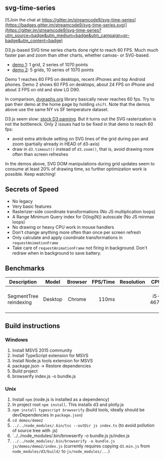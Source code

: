 ## svg-time-series

[![Join the chat at https://gitter.im/streamcode9/svg-time-series](https://badges.gitter.im/streamcode9/svg-time-series.svg)](https://gitter.im/streamcode9/svg-time-series?utm_source=badge&utm_medium=badge&utm_campaign=pr-badge&utm_content=badge)

D3.js-based SVG time series charts done right to reach 60 FPS. Much much faster pan and zoom than other charts, whether canvas- or SVG-based.

- [demo 1][d1]: 1 grid, 2 series of 1070 points
- [demo 2][d2]: 5 grids, 10 series of 1070 points

Demo 1 reaches 60 FPS on desktops, recent iPhones and top Android phones.
Demo 2 shows 60 FPS on desktops, about 24 FPS on iPhone and about 3 FPS on old and slow LG D90.

In comparison, [dygraphs.org](http://dygraphs.org) library basically never reaches 60 fps. Try to pan their demo at the home page by holding `shift`. Note that the demos above use the same NY vs SF temperature dataset.

D3.js seem slow: [stock D3 panning][d3stock]. But it turns out the SVG rasterization is not the bottleneck. Only 2 issues had to be fixed in that demo to reach 60 fps:

- avoid extra attribute setting on SVG lines of the grid during pan and zoom (partially already in HEAD of d3-axis)
- draw in `d3.timeout()` instead of `d3.zoom()`, that is, avoid drawing more often than screen refreshes

In the demos above, SVG DOM manipulations during grid updates seem to consume at least 20% of drawing time, so further optimization
work is possible. Keep watching!

## Secrets of Speed

- No legacy
- Very basic features
- Rasterizer-side coordinate transformations (No JS multiplication loops)
- A Range Minimum Query index for O(log(N)) autoscale (No JS minmax loops)
- No drawing or heavy CPU work in mouse handlers
- Don't change anything more often than once per screen refresh
- Only calculate and apply coordinate transformations in `requestAnimationFrame`
- Take care of `requestAnimationFrame` not firing in background. Don't redraw when in background to save battery.

## Benchmarks

| Description | Model | Browser | FPS/Time | Resolution | CPU | GPU |
| ------------|:-----:|:-------:| --------:|:----------:|:---:|:---:|
| SegmentTree reindexing |Desktop|Chrome|110ms||i5-4670|NVIDIA GeForce GTX 660|

## Build instructions

### Windows

1. Install MSVS 2015 community
2. Install TypeScript extension for MSVS
3. Install Node.js tools extension for MSVS
4. package.json -> Restore dependencies
5. Build project
6. browserify index.js -o bundle.js

### Unix

1. Install `npm` (node.js is installed as a dependency)
2. In project root `npm install`. This installs d3 and plotly.js
3. `npm install typescript browserify` (build tools, ideally should be devDependencies in `package.json`)
4. `cd demos/demo2`
5. `../../node_modules/.bin/tsc --outDir js index.ts` (to avoid pollution of source tree with .js)
6. `../../node_modules/.bin/browserify -o bundle.js js/index.js
7. `../../node_modules/.bin/browserify -o bundle.js js/demos/demo2/index.js` (currently requires copying `d3.min.js` from `node_modules/d3/build/` to `js/node_modules/...`)

[d1]: https://bl.ocks.org/streamcode9/raw/0ad51c8422d1b0238f0f8ecce03eea60/
[d2]: https://bl.ocks.org/streamcode9/raw/7b93868bc25de626a847bd0c540e4330/
[d3stock]: http://bl.ocks.org/mbostock/db6b4335bf1662b413e7968910104f0f
